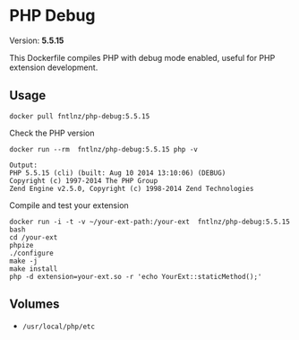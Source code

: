 # PHP Debug
Version: **5.5.15**

This Dockerfile compiles PHP with debug mode enabled, useful for PHP extension development.


## Usage

```
docker pull fntlnz/php-debug:5.5.15
```

Check the PHP version

```
docker run --rm  fntlnz/php-debug:5.5.15 php -v

Output:
PHP 5.5.15 (cli) (built: Aug 10 2014 13:10:06) (DEBUG)
Copyright (c) 1997-2014 The PHP Group
Zend Engine v2.5.0, Copyright (c) 1998-2014 Zend Technologies
```


Compile and test your extension

```
docker run -i -t -v ~/your-ext-path:/your-ext  fntlnz/php-debug:5.5.15 bash
cd /your-ext
phpize
./configure
make -j
make install
php -d extension=your-ext.so -r 'echo YourExt::staticMethod();'
```

## Volumes
- `/usr/local/php/etc`
